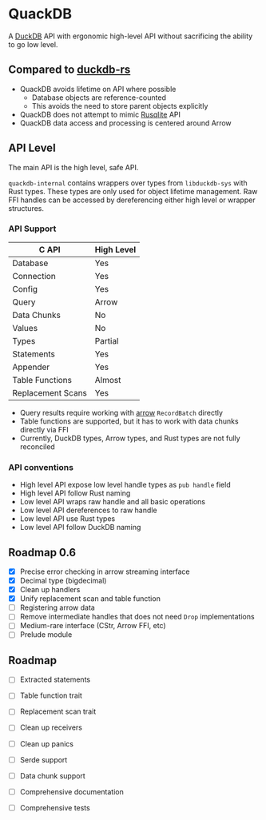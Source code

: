 # QuackDB

A [DuckDB](https://duckdb.org/) API with ergonomic high-level API without sacrificing the ability to go low level.

## Compared to [duckdb-rs](https://github.com/duckdb/duckdb-rs)

* QuackDB avoids lifetime on API where possible
  * Database objects are reference-counted
  * This avoids the need to store parent objects explicitly
* QuackDB does not attempt to mimic [Rusqlite](https://github.com/rusqlite/rusqlite) API
* QuackDB data access and processing is centered around Arrow

## API Level

The main API is the high level, safe API.

`quackdb-internal` contains wrappers over types from `libduckdb-sys` with Rust types.
These types are only used for object lifetime management.
Raw FFI handles can be accessed by dereferencing either high level or wrapper structures.

### API Support

| C API             | High Level |
| ----------------- | ---------- |
| Database          | Yes        |
| Connection        | Yes        |
| Config            | Yes        |
| Query             | Arrow      |
| Data Chunks       | No         |
| Values            | No         |
| Types             | Partial    |
| Statements        | Yes        |
| Appender          | Yes        |
| Table Functions   | Almost     |
| Replacement Scans | Yes        |

* Query results require working with [arrow](https://docs.rs/arrow/latest/arrow/) `RecordBatch` directly
* Table functions are supported, but it has to work with data chunks directly via FFI
* Currently, DuckDB types, Arrow types, and Rust types are not fully reconciled

### API conventions

* High level API expose low level handle types as `pub handle` field
* High level API follow Rust naming
* Low level API wraps raw handle and all basic operations
* Low level API dereferences to raw handle
* Low level API use Rust types
* Low level API follow DuckDB naming

## Roadmap 0.6

* [x] Precise error checking in arrow streaming interface
* [x] Decimal type (bigdecimal)
* [x] Clean up handlers
* [x] Unify replacement scan and table function
* [ ] Registering arrow data
* [ ] Remove intermediate handles that does not need `Drop` implementations
* [ ] Medium-rare interface (CStr, Arrow FFI, etc)
* [ ] Prelude module

## Roadmap


* [ ] Extracted statements
* [ ] Table function trait
* [ ] Replacement scan trait
* [ ] Clean up receivers
* [ ] Clean up panics
* [ ] Serde support
* [ ] Data chunk support
* [ ] Comprehensive documentation
* [ ] Comprehensive tests

